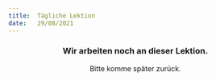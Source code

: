 ```yaml
---
title:  Tägliche Lektion
date:   29/08/2021
---
```


### <center>Wir arbeiten noch an dieser Lektion.</center>
<center>Bitte komme später zurück.</center>